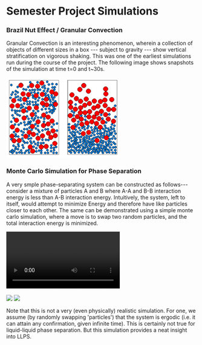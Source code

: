 # Semester Project Simulations

### Brazil Nut Effect / Granular Convection

Granular Convection is an interesting phenomenon, wherein a collection of objects of different sizes in a box --- subject to gravity --- show vertical stratification on vigorous shaking. This was one of the earliest simulations run during the course of the project. The following image shows snapshots of the simulation at time t=0 and t~30s.

<img src="./Brazil_Nut_Collated.png" width="300">

### Monte Carlo Simulation for Phase Separation

A very smple phase-separating system can be constructed as follows--- consider a mixture of particles A and B where A-A and B-B interaction energy is less than A-B interaction energy. Intuitively, the system, left to itself, would attempt to minimize Energy and therefore have like particles closer to each other. The same can be demonstrated using a simple monte carlo simulation, where a move is to swap two random particles, and the total interaction energy is minimized.

![Monte Carlo Simulation](./llps_monte_carlo.mp4)

<img src="frame-0001.jpg" width="300">
<img src="frame-1000.jpg" width="300">

Note that this is not a very (even physically) realistic simulation. For one, we assume (by randomly swapping 'particles') that the system is ergodic (i.e. it can attain any confirmation, given infinite time). This is certainly not true for liquid-liquid phase separation. But this simulation provides a neat insight into LLPS.
